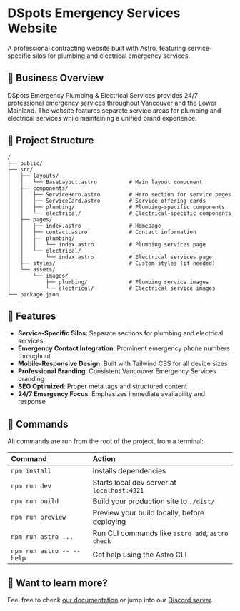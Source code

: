 # DSpots Emergency Services Website

A professional contracting website built with Astro, featuring service-specific silos for plumbing and electrical emergency services.

## 🏢 Business Overview

DSpots Emergency Plumbing & Electrical Services provides 24/7 professional emergency services throughout Vancouver and the Lower Mainland. The website features separate service areas for plumbing and electrical services while maintaining a unified brand experience.

## 🚀 Project Structure

```text
/
├── public/
├── src/
│   ├── layouts/
│   │   └── BaseLayout.astro          # Main layout component
│   ├── components/
│   │   ├── ServiceHero.astro         # Hero section for service pages
│   │   ├── ServiceCard.astro         # Service offering cards
│   │   ├── plumbing/                 # Plumbing-specific components
│   │   └── electrical/               # Electrical-specific components
│   ├── pages/
│   │   ├── index.astro               # Homepage
│   │   ├── contact.astro             # Contact information
│   │   ├── plumbing/
│   │   │   └── index.astro           # Plumbing services page
│   │   └── electrical/
│   │       └── index.astro           # Electrical services page
│   ├── styles/                       # Custom styles (if needed)
│   └── assets/
│       └── images/
│           ├── plumbing/             # Plumbing service images
│           └── electrical/           # Electrical service images
└── package.json
```

## 🎯 Features

- **Service-Specific Silos**: Separate sections for plumbing and electrical services
- **Emergency Contact Integration**: Prominent emergency phone numbers throughout
- **Mobile-Responsive Design**: Built with Tailwind CSS for all device sizes
- **Professional Branding**: Consistent Vancouver Emergency Services branding
- **SEO Optimized**: Proper meta tags and structured content
- **24/7 Emergency Focus**: Emphasizes immediate availability and response

## 🧞 Commands

All commands are run from the root of the project, from a terminal:

| Command                   | Action                                           |
| :------------------------ | :----------------------------------------------- |
| `npm install`             | Installs dependencies                            |
| `npm run dev`             | Starts local dev server at `localhost:4321`      |
| `npm run build`           | Build your production site to `./dist/`          |
| `npm run preview`         | Preview your build locally, before deploying     |
| `npm run astro ...`       | Run CLI commands like `astro add`, `astro check` |
| `npm run astro -- --help` | Get help using the Astro CLI                     |

## 👀 Want to learn more?

Feel free to check [our documentation](https://docs.astro.build) or jump into our [Discord server](https://astro.build/chat).
